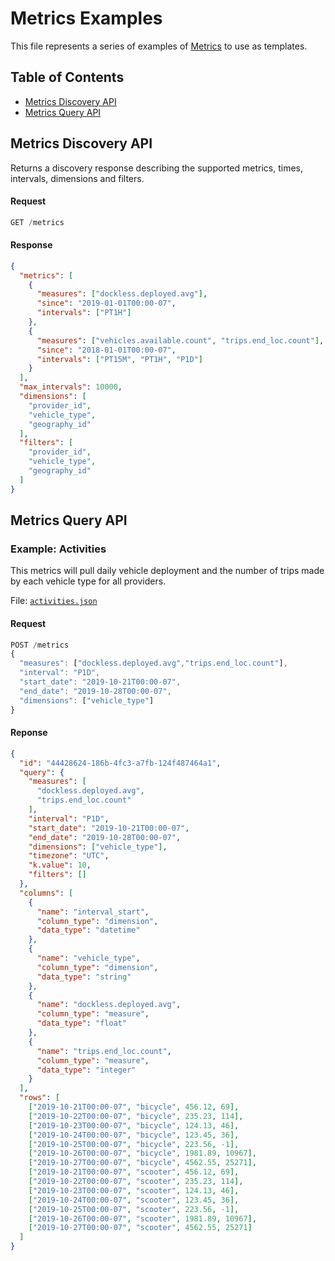 # Metrics Examples

This file represents a series of examples of [Metrics](metrics) to use as templates. 

## Table of Contents
- [Metrics Discovery API](metrics-discovery-api)
- [Metrics Query API](metrics-query-api)

## Metrics Discovery API
Returns a discovery response describing the supported metrics, times, intervals, dimensions and filters.

#### Request
```js
GET /metrics
```
#### Response
```json
{
  "metrics": [
    {
      "measures": ["dockless.deployed.avg"],
      "since": "2019-01-01T00:00-07",
      "intervals": ["PT1H"]
    },
    {
      "measures": ["vehicles.available.count", "trips.end_loc.count"],
      "since": "2018-01-01T00:00-07",
      "intervals": ["PT15M", "PT1H", "P1D"]
    }
  ],
  "max_intervals": 10000,
  "dimensions": [
    "provider_id",
    "vehicle_type",
    "geography_id"
  ],
  "filters": [
    "provider_id",
    "vehicle_type",
    "geography_id"
  ]
}
```

## Metrics Query API

### Example: Activities
This metrics will pull daily vehicle deployment and the number of trips made by each vehicle type for all providers. 

File: [`activities.json`](activities.json)

#### Request
```js
POST /metrics
{
  "measures": ["dockless.deployed.avg","trips.end_loc.count"],
  "interval": "P1D",
  "start_date": "2019-10-21T00:00-07",
  "end_date": "2019-10-28T00:00-07",
  "dimensions": ["vehicle_type"]
}
```
#### Reponse
```json
{
  "id": "44428624-186b-4fc3-a7fb-124f487464a1",
  "query": {
    "measures": [
      "dockless.deployed.avg",
      "trips.end_loc.count"
    ],
    "interval": "P1D",
    "start_date": "2019-10-21T00:00-07",
    "end_date": "2019-10-28T00:00-07",
    "dimensions": ["vehicle_type"],
    "timezone": "UTC",
    "k.value": 10,
    "filters": []
  },
  "columns": [
    {
      "name": "interval_start",
      "column_type": "dimension",
      "data_type": "datetime"
    },
    {
      "name": "vehicle_type",
      "column_type": "dimension",
      "data_type": "string"
    },
    {
      "name": "dockless.deployed.avg",
      "column_type": "measure",
      "data_type": "float"
    },
    {
      "name": "trips.end_loc.count",
      "column_type": "measure",
      "data_type": "integer"
    }
  ],
  "rows": [
    ["2019-10-21T00:00-07", "bicycle", 456.12, 69],
    ["2019-10-22T00:00-07", "bicycle", 235.23, 114],
    ["2019-10-23T00:00-07", "bicycle", 124.13, 46],
    ["2019-10-24T00:00-07", "bicycle", 123.45, 36],
    ["2019-10-25T00:00-07", "bicycle", 223.56, -1],
    ["2019-10-26T00:00-07", "bicycle", 1981.89, 10967],
    ["2019-10-27T00:00-07", "bicycle", 4562.55, 25271],
    ["2019-10-21T00:00-07", "scooter", 456.12, 69],
    ["2019-10-22T00:00-07", "scooter", 235.23, 114],
    ["2019-10-23T00:00-07", "scooter", 124.13, 46],
    ["2019-10-24T00:00-07", "scooter", 123.45, 36],
    ["2019-10-25T00:00-07", "scooter", 223.56, -1],
    ["2019-10-26T00:00-07", "scooter", 1981.89, 10967],
    ["2019-10-27T00:00-07", "scooter", 4562.55, 25271]
  ]
}
```
